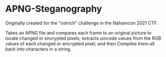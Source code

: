 # APNG-Steganography
Originally created for the "ostrich" challenge in the Nahamcon 2021 CTF.

Takes an APNG file and compares each frame to an original picture to locate changed or encrypted pixels,
extracts unicode values from the RGB values of each changed or encrypted pixel, and then
Compiles them all back into characters in a string.
